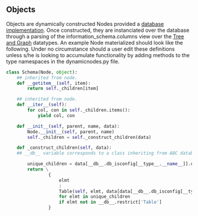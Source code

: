 ## Objects

Objects are dynamically constructed Nodes provided a [database implementation](https://github.com/OpenJ92/__dbm__/tree/master/src/database). Once constructed, they are instanciated over the database through a parsing of the information_schema.columns view over the [Tree and Graph](https://github.com/OpenJ92/__dbm__/tree/master/src/struct) datatypes. An example Node materialized should look like the following. Under no circumstance should a user edit these definitions unless s/he is looking to accumulate functionality by adding methods to the type namespaces in the dynamicnodes.py file.
 
``` python
class Schema(Node, object):
    ## inherited from node. 
    def __getitem__(self, item):
        return self._children[item]

    ## inherited from node. 
    def __iter__(self):
        for col, con in self._children.items():
            yield col, con

    def __init__(self, parent, name, data):
    	Node.__init__(self, parent, name)
    	self._children = self._construct_children(data)

    def _construct_children(self, data):
	## __db__ variable corresponds to a class inheriting from ABC database in [./src/database]()

        unique_children = data[__db__.db_isconfig[__type__.__name__]].unique()
        return \
                {
                    elmt
                    :
                    Table(self, elmt, data[data[__db__.db_isconfig[__type__.__name__]] == elmt])
                    for elmt in unique_children
                    if elmt not in __db__.restrict['Table']
                }
```

